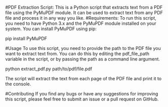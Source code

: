 #PDF Extraction Script: 
This is a Python script that extracts text from a PDF file using the PyMuPDF module. It can be used to extract text from any PDF file and process it in any way you like.
#Requirements:
To run this script, you need to have Python 3.x and the PyMuPDF module installed on your system. You can install PyMuPDF using pip:

pip install PyMuPDF

#Usage
To use this script, you need to provide the path to the PDF file you want to extract text from. You can do this by editing the pdf_file_path variable in the script, or by passing the path as a command line argument.

python extract_pdf.py path/to/pdf/file.pdf

The script will extract the text from each page of the PDF file and print it to the console.

#Contributing
If you find any bugs or have any suggestions for improving this script, please feel free to submit an issue or a pull request on GitHub.
